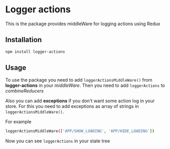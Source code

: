 # Logger actions
This is the package provides middleWare for logging actions using Redux
## Installation
```sh
npm install logger-actions
```
## Usage
To use the package you need to add `loggerActionsMiddleWare()` from **logger-actions** in your _middleWare_. Then you need to add `loggerActions` to _combineReducers_

Also you can add **exceptions** if you don't want some action log in your store. For this you need to add exceptions as array of strings  in `loggerActionsMiddleWare()`.

For example 
```sh
loggerActionsMiddleWare(['APP/SHOW_LOADING', 'APP/HIDE_LOADING'])
```

Now you can see `loggerActions` in your state tree
